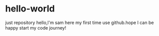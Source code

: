 # hello-world
just repository
hello,l'm sam
here my first time use github.hope l can be happy start my code journey!
